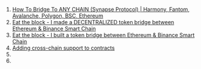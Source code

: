 1. [How To Bridge To ANY CHAIN (Synapse Protocol) | Harmony, Fantom, Avalanche, Polygon, BSC, Ethereum](https://youtu.be/EmJnQm_dQ-Y)
1. [Eat the block - I made a DECENTRALIZED token bridge between Ethereum & Binance Smart Chain](https://youtu.be/Si8YujWmTPo)
1. [Eat the block - I built a token bridge between Ethereum & Binance Smart Chain](https://youtu.be/LFoTlG-4TmU)
1. [Adding cross-chain support to contracts](https://docs.openzeppelin.com/contracts/4.x/crosschain)
1. []()
1. []()

